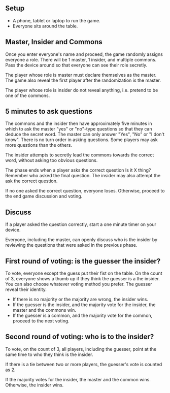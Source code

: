 ## Setup

- A phone, tablet or laptop to run the game.
- Everyone sits around the table.

## Master, Insider and Commons

Once you enter everyone's name and proceed, the game randomly assigns everyone a role. There will be 1 master, 1 insider, and multiple commons. Pass the device around so that everyone can see their role secretly.

The player whose role is master must declare themselves as the master. The game also reveal the first player after the randomization is the master.

The player whose role is insider do not reveal anything, i.e. pretend to be one of the commons.

## 5 minutes to ask questions

The commons and the insider then have approximately five minutes in which to ask the master "yes" or "no"-type questions so that they can deduce the secret word. The master can only answer "Yes", "No" or "I don't know". There is no turn order in asking questions. Some players may ask more questions than the others. 

The insider attempts to secretly lead the commons towards the correct word, without asking too obvious questions.

The phase ends when a player asks the correct question Is it X thing? Remember who asked the final question. The insider may also attempt the ask the correct question.

If no one asked the correct question, everyone loses. Otherwise, proceed to the end game discussion and voting.

## Discuss

If a player asked the question correctly, start a one minute timer on your device.

Everyone, including the master, can openly discuss who is the insider by reviewing the questions that were asked in the previous phase.

## First round of voting: is the guesser the insider?

To vote, everyone except the guess put their fist on the table. On the count of 3, everyone shows a thumb up if they think the guesser is a the insider. You can also choose whatever voting method you prefer. The guesser reveal their identity.

- If there is no majority or the majority are wrong, the insider wins.
- If the guesser is the insider, and the majority vote for the insider, the master and the commons win.
- If the guesser is a common, and the majority vote for the common, proceed to the next voting.


## Second round of voting: who is to the insider?

To vote, on the count of 3, all players, including the guesser, point at the same time to who they think is the insider.

If there is a tie between two or more players, the guesser's vote is counted as 2.

If the majority votes for the insider, the master and the common wins. Otherwise, the insider wins.

